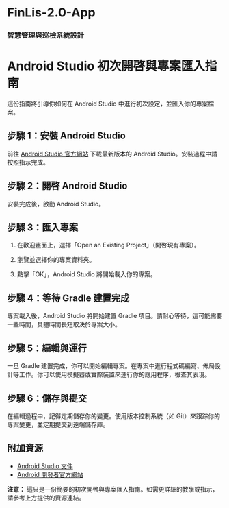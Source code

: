 # FinLis-2.0-App
### 智慧管理與巡檢系統設計

# Android Studio 初次開啓與專案匯入指南

這份指南將引導你如何在 Android Studio 中進行初次設定，並匯入你的專案檔案。

## 步驟 1：安裝 Android Studio

前往 [Android Studio 官方網站](https://developer.android.com/studio) 下載最新版本的 Android Studio。安裝過程中請按照指示完成。

## 步驟 2：開啓 Android Studio

安裝完成後，啟動 Android Studio。

## 步驟 3：匯入專案

1. 在歡迎畫面上，選擇「Open an Existing Project」（開啓現有專案）。

2. 瀏覽並選擇你的專案資料夾。

3. 點擊「OK」，Android Studio 將開始載入你的專案。

## 步驟 4：等待 Gradle 建置完成

專案載入後，Android Studio 將開始建置 Gradle 項目。請耐心等待，這可能需要一些時間，具體時間長短取決於專案大小。

## 步驟 5：編輯與運行

一旦 Gradle 建置完成，你可以開始編輯專案。在專案中進行程式碼編寫、佈局設計等工作。你可以使用模擬器或實際裝置來運行你的應用程序，檢查其表現。

## 步驟 6：儲存與提交

在編輯過程中，記得定期儲存你的變更。使用版本控制系統（如 Git）來跟踪你的專案變更，並定期提交到遠端儲存庫。

## 附加資源

- [Android Studio 文件](https://developer.android.com/studio/intro)
- [Android 開發者官方網站](https://developer.android.com/)

**注意：** 這只是一份簡要的初次開啓與專案匯入指南。如需更詳細的教學或指示，請參考上方提供的資源連結。
